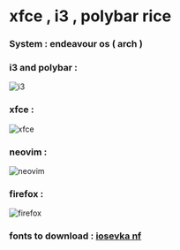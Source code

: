 # xfce , i3 , polybar rice

### System : endeavour os ( arch )


### i3 and polybar :

![i3](https://raw.githubusercontent.com/iamabhas/dotfiles/main/screenshots/i3andPolybar.png)

### xfce :

![xfce](https://raw.githubusercontent.com/iamabhas/dotfiles/main/screenshots/screenshot1.png)

### neovim :

![neovim](https://raw.githubusercontent.com/iamabhas/dotfiles/main/screenshots/screenshot2.png)

### firefox :

![firefox](https://raw.githubusercontent.com/iamabhas/dotfiles/main/screenshots/firefox.png)

### fonts to download : [iosevka nf](https://www.nerdfonts.com/font-downloads)


